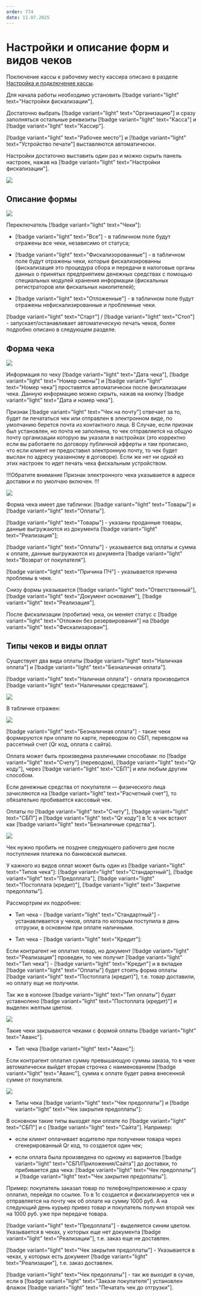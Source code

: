 ```yaml
---
order: 774
date: 11.07.2025
---
```


# Настройки и описание форм и видов чеков

Поключение кассы к рабочему месту кассира описано в разделе [Настройка и подключение кассы](https://vodavoz.github.io/Manual/1-руководство-администратора/9-настройка-и-подключение-кассы/).

Для начала работы необходимо установить [!badge variant="light" text="Настройки фискализации"].

Достаточно выбрать [!badge variant="light" text="Организацию"] и сразу заполняться остальные реквизиты [!badge variant="light" text="Касса"] и [!badge variant="light" text="Кассир"].

[!badge variant="light" text="Рабочее место"] и [!badge variant="light" text="Устройство печати"] выставляются автоматически.

Настройки достаточно выставить один раз и можно скрыть панель настроек, нажав на [!badge variant="light" text="Настройки фискализации"].

![](\images\диспетчер\кас.gif)

## Описание формы

![](\images\диспетчер\кас.jpg)

Переключатель [!badge variant="light" text="Чеки"]:

- [!badge variant="light" text="Все"] - в табличном поле будут отражены все чеки, независимо от статуса;

- [!badge variant="light" text="Фискализорованные"] - в табличном поле будут отражены чеки, которые фискализированны (фискализация это процедура сбора и передачи в налоговые органы данных о принятых предприятием денежных средствах с помощью 
специальных модулей хранения информации (фискальных регистраторов или фискальных накопителей);

- [!badge variant="light" text="Отложенные"] - в табличном поле будут отражены нефискализированные и проблемные чеки.

[!badge variant="light" text="Старт"] / [!badge variant="light" text="Стоп"] - запускает/останавливает автоматическую печать чеков, более подробно описано в следующем разделе.

## Форма чека


![](\images\диспетчер\кас1.jpg)

Информация по чеку [!badge variant="light" text="Дата чека"], [!badge variant="light" text="Номер смены"] и [!badge variant="light" text="Номер чека"] проставятся автоматически после фискализации чека.
Данную информацию можно скрыть, нажав на кнопку [!badge variant="light" text="Дата и номер чека"].

Признак [!badge variant="light" text="Чек на почту"] отвечает за то, будет ли печататься чек или отправлен в электронном виде, по умолчанию берется почта из контактного лица. В Случае, если признак был установлен, но почта не заполнена, то чек отправляется на общую почту организации которую вы указали в настройках (это корректно если вы работаете по договору публичной афферты и там прописано, что если клиент не предоставил электронную почту, то чек будет выслан по адресу указанному в договоре). Если же нет ни одной из этих настроек то идет печать чека фискальным устройством.

!!!Обратите внимание
Признак электронного чека указывается в адресе доставки и по умолчаю включен.
!!!

![](\images\диспетчер\кас2.gif)

Форма чека имеет две таблички: [!badge variant="light" text="Товары"] и [!badge variant="light" text="Оплаты"].

[!badge variant="light" text="Товары"] - указаны проданные товары, данные выгружаются из документа [!badge variant="light" text="Реализация"];

[!badge variant="light" text="Оплаты"] - указывается вид оплаты и сумма к оплате, данные выгружаются из документа [!badge variant="light" text="Возврат от покупателя"].

[!badge variant="light" text="Причина ПЧ"] - указывается причина проблемы в чеке.

Снизу формы указывается [!badge variant="light" text="Ответственный"], [!badge variant="light" text="Документ основания"], [!badge variant="light" text="Реализация"].

После фискализации (пробитии) чека, он меняет статус с [!badge variant="light" text="Отложен без резервирования"] на [!badge variant="light" text="Фискализарован"].

## Типы чеков и виды оплат

Существует два вида оплаты [!badge variant="light" text="Наличная оплата"] и [!badge variant="light" text="Безналичная оплата"].

[!badge variant="light" text="Наличная оплата"] - оплата производится [!badge variant="light" text="Наличными средствами"]. 

![](\images\диспетчер\кас6.jpg)

В табличке отражен:

![](\images\диспетчер\кас7.jpg)

[!badge variant="light" text="Безналичная оплата"] - такие чеки формируются при оплате по карте, переводом по СБП, переводом на рассетный счет (Qr код, оплата с сайта).

Оплата может быть произведена различными способами: по [!badge variant="light" text="Счету"] (переводом), [!badge variant="light" text="Qr коду"], через [!badge variant="light" text="СБП"] 
и или любым другим способом. 

Если денежные средства от покупателя — физического лица зачисляются на [!badge variant="light" text="Расчетный счет"], то обязательно пробивается кассовый чек. 

Оплаты по [!badge variant="light" text="Счету"], [!badge variant="light" text="СБП"] и [!badge variant="light" text="Qr коду"] в 1с в чек встают как [!badge variant="light" text="Безналичные средства"].

![](\images\диспетчер\кас8.jpg)

Чек нужно пробить не позднее следующего рабочего дня после поступления платежа по банковской выписке.

У кажного из видов оплат может быть один из  [!badge variant="light" text="Типов чека"]: [!badge variant="light" text="Стандартный"],
[!badge variant="light" text="Предоплата"], [!badge variant="light" text="Постоплата (кредит)"], [!badge variant="light" text="Закритие предоплаты"].

Рассмортрим их подробнее:

- Тип чека - [!badge variant="light" text="Стандартный"] - устанавливается у чеков, оплата по которым поступила в день отгрузки, в основном при оплате наличными.

- Тип чека - [!badge variant="light" text="Кредит"]:

Если контрагент не оплатил товар, но документ [!badge variant="light" text="Реализация"] проведен, то чек получит [!badge variant="light" text="Тип чека"] - [!badge variant="light" text="Кредит"] 
и в вкладке [!badge variant="light" text="Оплаты"] будет стоять форма оплаты [!badge variant="light" text="Постоплата (кредит)"], т.е. товар доставили, но оплату еще не получили.

Так же в колонке [!badge variant="light" text="Тип оплаты"] будет уставнолено [!badge variant="light" text="Постоплата (кредит)"] и выделен желтым цветом.

![](\images\диспетчер\кас3.jpg)

Такие чеки закрываются чеками с формой оплаты [!badge variant="light" text="Аванс"].

- Тип чека [!badge variant="light" text="Аванс"]:

Если контрагент оплатил сумму превышающую суммы заказа, то в чеке автоматически выйдет вторая строчка с наименованием [!badge variant="light" text="Аванс"], сумма к оплате будет равна внесенной сумме 
от покупателя.

![](\images\диспетчер\кас2.jpg)

- Типы чека [!badge variant="light" text="Чек предоплаты"] и [!badge variant="light" text="Чек закрытия предоплаты"]: 

В основном такие типы выходят при оплате по [!badge variant="light" text="СБП"] и с [!badge variant="light" text="Сайта"]. Например:

- если клиент оплачивает водителю при получении товара через сгенерированный Qr код, то создается один чек;

- если оплата была произведена по одному из вариантов [!badge variant="light" text="СБП/Приложения/Сайта"] до доставки, то прибивается два чека: [!badge variant="light" text="Чек предоплаты"] и [!badge variant="light" text="Чек закрытия предоплаты"].

Пример: покупатель заказал товар по телефону/приложению и сразу оплатил, перейдя по ссылке. То в 1с создается и фискализируется чек и отправляется на почту чек об оплате на сумму 1000 руб. 
А на следующий день курьер привез товар и покупатель получил второй чек на 1000 руб. уже при передаче товара.

[!badge variant="light" text="Предоплата"] - выделяется синим цветом. Указывается в чеках, у которых еще нет документа [!badge variant="light" text="Реализации"], т.е. заказ еще не доставлен. 

[!badge variant="light" text="Чек закрытия предоплаты"] - Указывается в чеках, у которых есть документ [!badge variant="light" text="Реализации"], т.е. заказ доставлен.

[!badge variant="light" text="Чек предоплаты"] - так же выходит в сучае, если в [!badge variant="light" text="Заказе покупателя"] установлен флажок [!badge variant="light" text="Печатать чек до отгрузки"].


